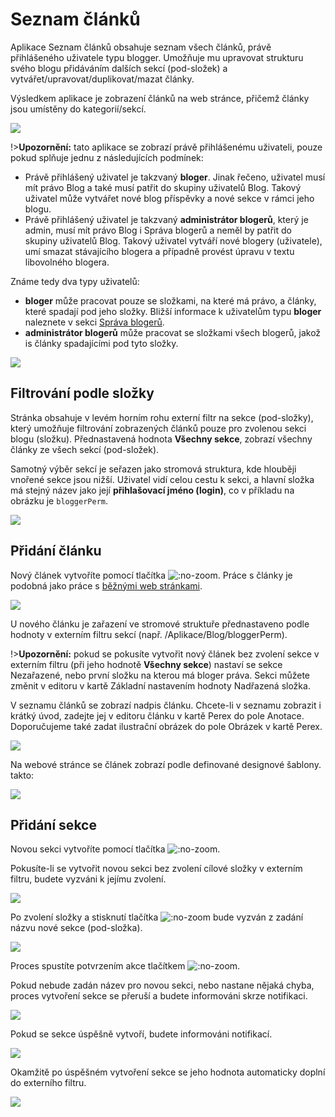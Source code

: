 # Seznam článků

Aplikace Seznam článků obsahuje seznam všech článků, právě přihlášeného uživatele typu blogger. Umožňuje mu upravovat strukturu svého blogu přidáváním dalších sekcí (pod-složek) a vytvářet/upravovat/duplikovat/mazat články.

Výsledkem aplikace je zobrazení článků na web stránce, přičemž články jsou umístěny do kategorií/sekcí.

![](blog-news-list.png)

!>**Upozornění:** tato aplikace se zobrazí právě přihlášenému uživateli, pouze pokud splňuje jednu z následujících podmínek:
- Právě přihlášený uživatel je takzvaný **bloger**. Jinak řečeno, uživatel musí mít právo Blog a také musí patřit do skupiny uživatelů Blog. Takový uživatel může vytvářet nové blog příspěvky a nové sekce v rámci jeho blogu.
- Právě přihlášený uživatel je takzvaný **administrátor blogerů**, který je admin, musí mít právo Blog i Správa blogerů a neměl by patřit do skupiny uživatelů Blog. Takový uživatel vytváří nové blogery (uživatele), umí smazat stávajícího blogera a případně provést úpravu v textu libovolného blogera.

Známe tedy dva typy uživatelů:
- **bloger** může pracovat pouze se složkami, na které má právo, a články, které spadají pod jeho složky. Bližší informace k uživatelům typu **bloger** naleznete v sekci [Správa blogerů](bloggers.md).
- **administrátor blogerů** může pracovat se složkami všech blogerů, jakož is články spadajícími pod tyto složky.

![](blogger-blog.png)

## Filtrování podle složky

Stránka obsahuje v levém horním rohu externí filtr na sekce (pod-složky), který umožňuje filtrování zobrazených článků pouze pro zvolenou sekci blogu (složku). Přednastavená hodnota **Všechny sekce**, zobrazí všechny články ze všech sekcí (pod-složek).

Samotný výběr sekcí je seřazen jako stromová struktura, kde hlouběji vnořené sekce jsou nižší. Uživatel vidí celou cestu k sekci, a hlavní složka má stejný název jako její **přihlašovací jméno (login)**, co v příkladu na obrázku je `bloggerPerm`.

![](groupFilter_allValues.png)

## Přidání článku

Nový článek vytvoříte pomocí tlačítka ![](add_article.png ":no-zoom"). Práce s články je podobná jako práce s [běžnými web stránkami](../../webpages/README.md).

![](editor-text.png)

U nového článku je zařazení ve stromové struktuře přednastaveno podle hodnoty v externím filtru sekcí (např. /Aplikace/Blog/bloggerPerm).

!>**Upozornění:** pokud se pokusíte vytvořit nový článek bez zvolení sekce v externím filtru (při jeho hodnotě **Všechny sekce**) nastaví se sekce Nezařazené, nebo první složku na kterou má bloger práva. Sekci můžete změnit v editoru v kartě Základní nastavením hodnoty Nadřazená složka.

V seznamu článků se zobrazí nadpis článku. Chcete-li v seznamu zobrazit i krátký úvod, zadejte jej v editoru článku v kartě Perex do pole Anotace. Doporučujeme také zadat ilustrační obrázek do pole Obrázek v kartě Perex.

![](editor-perex.png)

Na webové stránce se článek zobrazí podle definované designové šablony. takto:

![](blog-page-detail.png)

## Přidání sekce

Novou sekci vytvoříte pomocí tlačítka ![](add_folder.png ":no-zoom").

Pokusíte-li se vytvořit novou sekci bez zvolení cílové složky v externím filtru, budete vyzváni k jejímu zvolení.

![](adding_folder_warning.png)

Po zvolení složky a stisknutí tlačítka ![](add_folder.png ":no-zoom") bude vyzván z zadání názvu nové sekce (pod-složka).

![](adding_folder_info.png)

Proces spustíte potvrzením akce tlačítkem ![](adding_folder_info_button.png ":no-zoom").

Pokud nebude zadán název pro novou sekci, nebo nastane nějaká chyba, proces vytvoření sekce se přeruší a budete informováni skrze notifikaci.

![](adding_folder_error.png)

Pokud se sekce úspěšně vytvoří, budete informováni notifikací.

![](adding_folder_success.png)

Okamžitě po úspěšném vytvoření sekce se jeho hodnota automaticky doplní do externího filtru.

![](groupFilter_allValues_withNew.png)
